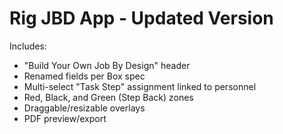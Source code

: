 # Rig JBD App - Updated Version

Includes:
- "Build Your Own Job By Design" header
- Renamed fields per Box spec
- Multi-select "Task Step" assignment linked to personnel
- Red, Black, and Green (Step Back) zones
- Draggable/resizable overlays
- PDF preview/export
